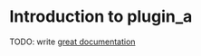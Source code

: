 # Introduction to plugin_a

TODO: write [great documentation](http://jacobian.org/writing/what-to-write/)
